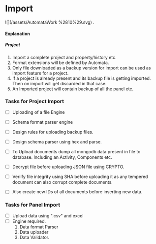 # Import

![](/assets/AutomataWork %2810%29.svg) .

#### Explanation

##### Project

1. Import a complete project and property/history etc.
2. Format extensions will be defined by Automata.
3. Only file downloaded as a backup version for import can be used as import feature for a project.
4. If a project is already present and its backup file is getting imported. Then on import will get discarded in that case.
5. An Imported project will contain backup of all the panel etc.

### Tasks for Project Import

* [ ] Uploading of a file Engine
* [ ] Schema format parser engine
* [ ] Design rules for uploading backup files.
* [ ] Design schema parser using hex and parse.
* [ ] To Upload documents dump all mongodb data present in file to database. Including an Activity, Components etc.
* [ ] Decrypt file before uploading JSON file using CRYPTO.
* [ ] Veriify file integrity using SHA before uploading it as any tempered document can also corrupt complete documents.
* [ ] Also create new IDs of all documents before inserting new data.



### Tasks for Panel Import

* [ ] Upload data using ".csv" and excel
* [ ] Engine required.
  1.  Data format Parser
  2. Data uploader
  3. Data Validator.





